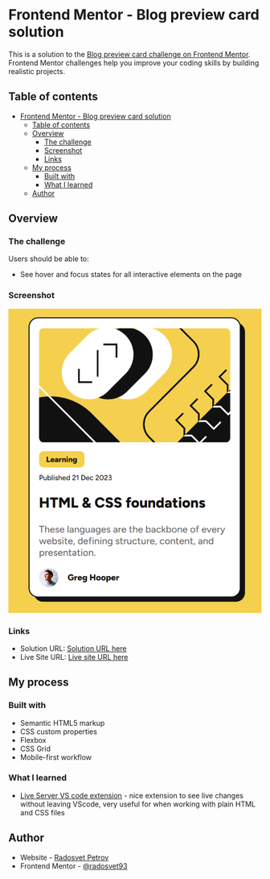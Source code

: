 # Frontend Mentor - Blog preview card solution

This is a solution to the [Blog preview card challenge on Frontend Mentor](https://www.frontendmentor.io/challenges/blog-preview-card-ckPaj01IcS). Frontend Mentor challenges help you improve your coding skills by building realistic projects. 

## Table of contents

- [Frontend Mentor - Blog preview card solution](#frontend-mentor---blog-preview-card-solution)
  - [Table of contents](#table-of-contents)
  - [Overview](#overview)
    - [The challenge](#the-challenge)
    - [Screenshot](#screenshot)
    - [Links](#links)
  - [My process](#my-process)
    - [Built with](#built-with)
    - [What I learned](#what-i-learned)
  - [Author](#author)

## Overview

### The challenge

Users should be able to:

- See hover and focus states for all interactive elements on the page

### Screenshot

![](./image.png)


### Links

- Solution URL: [Solution URL here](https://github.com/radosvet93/fm-blog-preview-card)
- Live Site URL: [Live site URL here](https://radosvet93.github.io/fm-blog-preview-card/)

## My process

### Built with

- Semantic HTML5 markup
- CSS custom properties
- Flexbox
- CSS Grid
- Mobile-first workflow

### What I learned

- [Live Server VS code extension](https://marketplace.visualstudio.com/items?itemName=ms-vscode.live-server) - nice extension to see live changes without leaving VScode, very useful for when working with plain HTML and CSS files

## Author

- Website - [Radosvet Petrov](https://www.radosvet.dev)
- Frontend Mentor - [@radosvet93](https://www.frontendmentor.io/profile/radosvet93)
